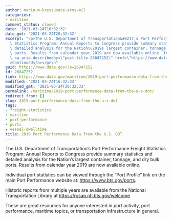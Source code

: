 ```yaml
---
author: marin-m-kressusace-army-mil
categories:
- maritime
comment_status: closed
date: '2021-03-24T16:32:32'
date_gmt: '2021-03-24T20:32:32'
excerpt: "<p>The U.S. Department of Transportation&#8217;s Port Performance Freight\
  \ Statistics Program: Annual Reports to Congress provide summary statistics and\
  \ detailed analysis for the Nation\u2019s largest container, tonnage, and dry bulk\
  \ ports. Results from calendar year 2019 are now available online. Individual &hellip;\
  \ <a aria-describedby=\"post-title-26847252\" href=\"https://www.data.gov/maritime/2019-port-performance-data-from-the-u-s-dot/\"\
  >Continued</a></p>\n"
guid: https://www.data.gov/?p=26847252
id: 26847252
link: https://www.data.gov/maritime/2019-port-performance-data-from-the-u-s-dot/
modified: '2021-03-24T16:32:33'
modified_gmt: '2021-03-24T20:32:33'
permalink: /maritime/2019-port-performance-data-from-the-u-s-dot/
redirect_from: []
slug: 2019-port-performance-data-from-the-u-s-dot
tags:
- freight-statistics
- maritime
- port-performance
- ports
- vessel-dwelltime
title: 2019 Port Performance Data from the U.S. DOT
---
```

The U.S. Department of Transportation’s Port Performance Freight Statistics Program: Annual Reports to Congress provide summary statistics and detailed analysis for the Nation’s largest container, tonnage, and dry bulk ports. Results from calendar year 2019 are now available online.  

Individual port statistics can be viewed through the “Port Profile” link on the main Port Performance website at: https://www.bts.gov/ports.  

Historic reports from multiple years are available from the National Transportation Library at https://rosap.ntl.bts.gov/welcome  

These are great resources for anyone interested in port activity, port performance, maritime topics, or transportation infrastructure in general.


